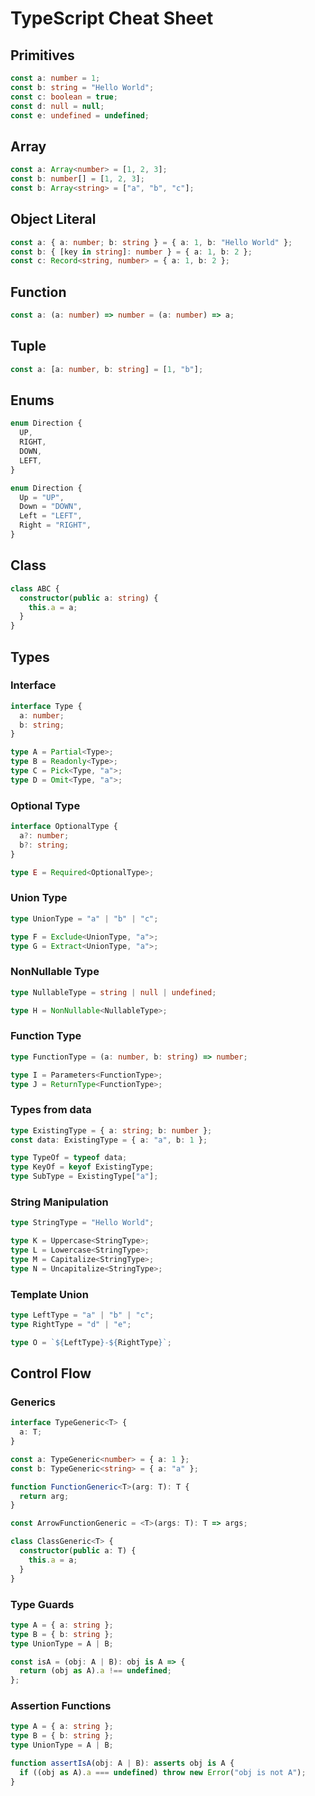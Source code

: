 # TypeScript Cheat Sheet

## Primitives

```typescript
const a: number = 1;
const b: string = "Hello World";
const c: boolean = true;
const d: null = null;
const e: undefined = undefined;
```

## Array

```typescript
const a: Array<number> = [1, 2, 3];
const b: number[] = [1, 2, 3];
const b: Array<string> = ["a", "b", "c"];
```

## Object Literal

```typescript
const a: { a: number; b: string } = { a: 1, b: "Hello World" };
const b: { [key in string]: number } = { a: 1, b: 2 };
const c: Record<string, number> = { a: 1, b: 2 };
```

## Function

```typescript
const a: (a: number) => number = (a: number) => a;
```

## Tuple

```typescript
const a: [a: number, b: string] = [1, "b"];
```

## Enums

```typescript
enum Direction {
  UP,
  RIGHT,
  DOWN,
  LEFT,
}

enum Direction {
  Up = "UP",
  Down = "DOWN",
  Left = "LEFT",
  Right = "RIGHT",
}
```

## Class

```typescript
class ABC {
  constructor(public a: string) {
    this.a = a;
  }
}
```

## Types

### Interface

```typescript
interface Type {
  a: number;
  b: string;
}

type A = Partial<Type>;
type B = Readonly<Type>;
type C = Pick<Type, "a">;
type D = Omit<Type, "a">;
```

### Optional Type

```typescript
interface OptionalType {
  a?: number;
  b?: string;
}

type E = Required<OptionalType>;
```

### Union Type

```typescript
type UnionType = "a" | "b" | "c";

type F = Exclude<UnionType, "a">;
type G = Extract<UnionType, "a">;
```

### NonNullable Type

```typescript
type NullableType = string | null | undefined;

type H = NonNullable<NullableType>;
```

### Function Type

```typescript
type FunctionType = (a: number, b: string) => number;

type I = Parameters<FunctionType>;
type J = ReturnType<FunctionType>;
```

### Types from data

```typescript
type ExistingType = { a: string; b: number };
const data: ExistingType = { a: "a", b: 1 };

type TypeOf = typeof data;
type KeyOf = keyof ExistingType;
type SubType = ExistingType["a"];
```

### String Manipulation

```typescript
type StringType = "Hello World";

type K = Uppercase<StringType>;
type L = Lowercase<StringType>;
type M = Capitalize<StringType>;
type N = Uncapitalize<StringType>;
```

### Template Union

```typescript
type LeftType = "a" | "b" | "c";
type RightType = "d" | "e";

type O = `${LeftType}-${RightType}`;
```

## Control Flow

### Generics

```typescript
interface TypeGeneric<T> {
  a: T;
}

const a: TypeGeneric<number> = { a: 1 };
const b: TypeGeneric<string> = { a: "a" };

function FunctionGeneric<T>(arg: T): T {
  return arg;
}

const ArrowFunctionGeneric = <T>(args: T): T => args;

class ClassGeneric<T> {
  constructor(public a: T) {
    this.a = a;
  }
}
```

### Type Guards

```typescript
type A = { a: string };
type B = { b: string };
type UnionType = A | B;

const isA = (obj: A | B): obj is A => {
  return (obj as A).a !== undefined;
};
```

### Assertion Functions

```typescript
type A = { a: string };
type B = { b: string };
type UnionType = A | B;

function assertIsA(obj: A | B): asserts obj is A {
  if ((obj as A).a === undefined) throw new Error("obj is not A");
}
```
